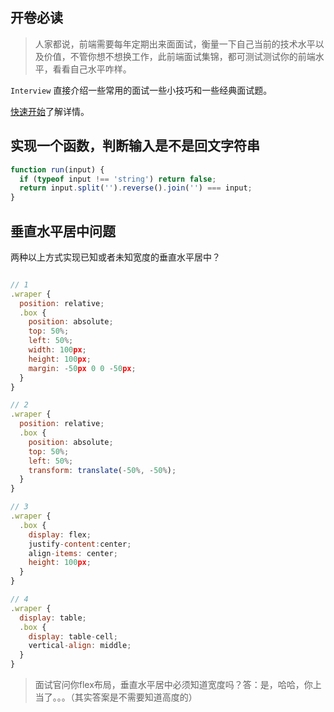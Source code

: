 ## 开卷必读

>人家都说，前端需要每年定期出来面面试，衡量一下自己当前的技术水平以及价值，不管你想不想换工作，此前端面试集锦，都可测试测试你的前端水平，看看自己水平咋样。

`Interview` 直接介绍一些常用的面试一些小技巧和一些经典面试题。

[快速开始](Interview.md)了解详情。

## 实现一个函数，判断输入是不是回文字符串

```js
function run(input) {
  if (typeof input !== 'string') return false;
  return input.split('').reverse().join('') === input;
}
```
## 垂直水平居中问题

两种以上方式实现已知或者未知宽度的垂直水平居中？

```js

// 1
.wraper {
  position: relative;
  .box {
    position: absolute;
    top: 50%;
    left: 50%;
    width: 100px;
    height: 100px;
    margin: -50px 0 0 -50px;
  }
}

// 2
.wraper {
  position: relative;
  .box {
    position: absolute;
    top: 50%;
    left: 50%;
    transform: translate(-50%, -50%);
  }
}

// 3
.wraper {
  .box {
    display: flex;
    justify-content:center;
    align-items: center;
    height: 100px;
  }
}

// 4
.wraper {
  display: table;
  .box {
    display: table-cell;
    vertical-align: middle;
  }
}
```
>面试官问你flex布局，垂直水平居中必须知道宽度吗？答：是，哈哈，你上当了。。。（其实答案是不需要知道高度的）

```js

```
```js

```
```js

```
